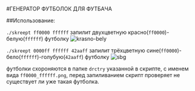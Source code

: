 #ГЕНЕРАТОР ФУТБОЛОК ДЛЯ ФУТБАЧА

##Использование:

`./skreept ff0000 ffffff` запилит двухцветную красно(`ff0000`)-белую(`ffffff`) футболку
![krasno-bely](http://i.imgur.com/Iw0ulq1.png)

`./skreept 0000ff ffffff 42aaff` запилит трёхцветную сине(`ff0000`)-бело(`ffffff`)-голубую(`42aaff`) футболку
![sbg](http://i.imgur.com/M3cEGmf.png)

футболки схороняются в папке `drctry` указанной в скрипте, с именем вида `ff0000_ffffff.png`, перед запиливанием скрипт проверяет не существует ли уже такая футболка.

